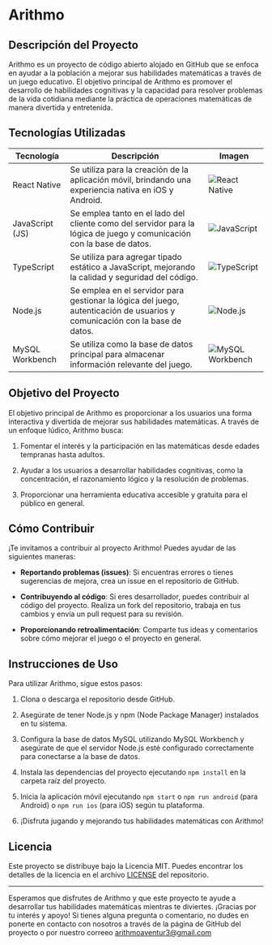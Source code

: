 # Arithmo

## Descripción del Proyecto

Arithmo es un proyecto de código abierto alojado en GitHub que se enfoca en ayudar a la población a mejorar sus habilidades matemáticas a través de un juego educativo. El objetivo principal de Arithmo es promover el desarrollo de habilidades cognitivas y la capacidad para resolver problemas de la vida cotidiana mediante la práctica de operaciones matemáticas de manera divertida y entretenida.

## Tecnologías Utilizadas

| Tecnología         | Descripción                                                                                     | Imagen                                       |
|--------------------|-------------------------------------------------------------------------------------------------|----------------------------------------------|
| React Native       | Se utiliza para la creación de la aplicación móvil, brindando una experiencia nativa en iOS y Android. | ![React Native](https://cdn.iconscout.com/icon/free/png-256/free-react-1-282599.png?f=webp)          |
| JavaScript (JS)    | Se emplea tanto en el lado del cliente como del servidor para la lógica de juego y comunicación con la base de datos. | ![JavaScript](https://forkpoint.com/wp-content/uploads/js-logo.png)  |
| TypeScript         | Se utiliza para agregar tipado estático a JavaScript, mejorando la calidad y seguridad del código. | ![TypeScript](https://cdn.iconscout.com/icon/free/png-256/free-typescript-1174965.png?f=webp) |
| Node.js            | Se emplea en el servidor para gestionar la lógica del juego, autenticación de usuarios y comunicación con la base de datos. | ![Node.js](https://cdn.iconscout.com/icon/free/png-256/free-node-js-3628954-3030179.png)           |
| MySQL Workbench    | Se utiliza como la base de datos principal para almacenar información relevante del juego.   | ![MySQL Workbench](https://static.macupdate.com/products/31829/l/mysql-workbench-logo.png?v=1666354688)  |

## Objetivo del Proyecto

El objetivo principal de Arithmo es proporcionar a los usuarios una forma interactiva y divertida de mejorar sus habilidades matemáticas. A través de un enfoque lúdico, Arithmo busca:

1. Fomentar el interés y la participación en las matemáticas desde edades tempranas hasta adultos.

2. Ayudar a los usuarios a desarrollar habilidades cognitivas, como la concentración, el razonamiento lógico y la resolución de problemas.

3. Proporcionar una herramienta educativa accesible y gratuita para el público en general.

## Cómo Contribuir

¡Te invitamos a contribuir al proyecto Arithmo! Puedes ayudar de las siguientes maneras:

- **Reportando problemas (issues)**: Si encuentras errores o tienes sugerencias de mejora, crea un issue en el repositorio de GitHub.

- **Contribuyendo al código**: Si eres desarrollador, puedes contribuir al código del proyecto. Realiza un fork del repositorio, trabaja en tus cambios y envía un pull request para su revisión.

- **Proporcionando retroalimentación**: Comparte tus ideas y comentarios sobre cómo mejorar el juego o el proyecto en general.

## Instrucciones de Uso

Para utilizar Arithmo, sigue estos pasos:

1. Clona o descarga el repositorio desde GitHub.

2. Asegúrate de tener Node.js y npm (Node Package Manager) instalados en tu sistema.

3. Configura la base de datos MySQL utilizando MySQL Workbench y asegúrate de que el servidor Node.js esté configurado correctamente para conectarse a la base de datos.

4. Instala las dependencias del proyecto ejecutando `npm install` en la carpeta raíz del proyecto.

5. Inicia la aplicación móvil ejecutando `npm start` o `npm run android` (para Android) o `npm run ios` (para iOS) según tu plataforma.

6. ¡Disfruta jugando y mejorando tus habilidades matemáticas con Arithmo!

## Licencia

Este proyecto se distribuye bajo la Licencia MIT. Puedes encontrar los detalles de la licencia en el archivo [LICENSE](LICENSE) del repositorio.

---

Esperamos que disfrutes de Arithmo y que este proyecto te ayude a desarrollar tus habilidades matemáticas mientras te diviertes. ¡Gracias por tu interés y apoyo! Si tienes alguna pregunta o comentario, no dudes en ponerte en contacto con nosotros a través de la página de GitHub del proyecto o por nuestro correeo arithmoaventur3@gmail.com
